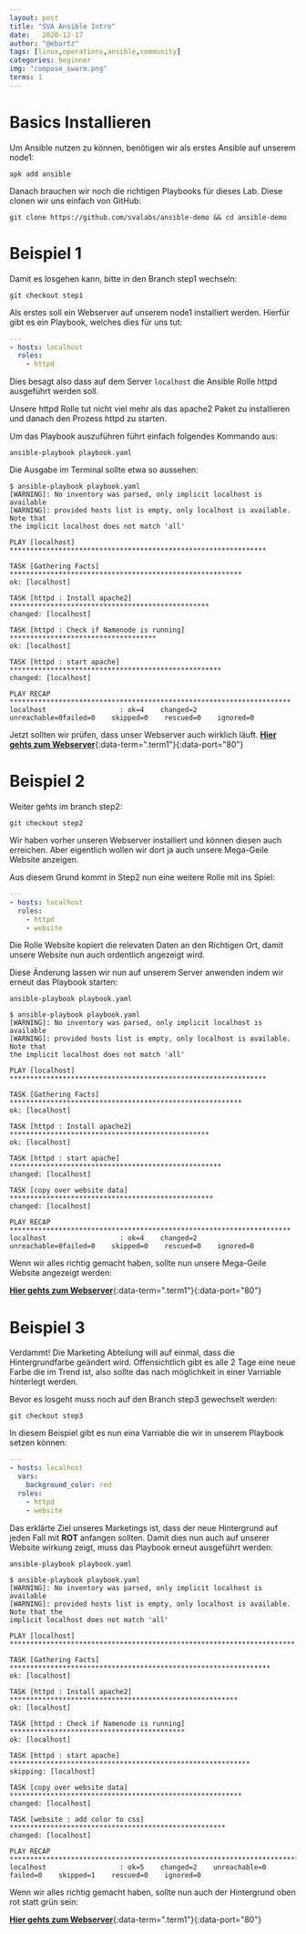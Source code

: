 ```yaml
---
layout: post
title: "SVA Ansible Intro"
date:   2020-12-17
author: "@ebartz"
tags: [linux,operations,ansible,community]
categories: beginner
img: "compose_swarm.png"
terms: 1
---
```

# Basics Installieren

Um Ansible nutzen zu können, benötigen wir als erstes Ansible auf unserem node1:

```.term1
apk add ansible
```


Danach brauchen wir noch die richtigen Playbooks für dieses Lab. Diese clonen wir uns einfach von GitHub:
```.term1
git clone https://github.com/svalabs/ansible-demo && cd ansible-demo
```



# Beispiel 1
Damit es losgehen kann, bitte in den Branch step1 wechseln:

```.term1
git checkout step1
```

Als erstes soll ein Webserver auf unserem node1 installiert werden. Hierfür gibt es ein Playbook, welches dies für uns tut:

```yaml
---
- hosts: localhost
  roles:
    - httpd
```

Dies besagt also dass auf dem Server `localhost` die Ansible Rolle httpd ausgeführt werden soll.

Unsere httpd Rolle tut nicht viel mehr als das apache2 Paket zu installieren und danach den Prozess httpd zu starten.

Um das Playbook auszuführen führt einfach folgendes Kommando aus:

```.term1
ansible-playbook playbook.yaml
```


Die Ausgabe im Terminal sollte etwa so aussehen:
```
$ ansible-playbook playbook.yaml
[WARNING]: No inventory was parsed, only implicit localhost is available
[WARNING]: provided hosts list is empty, only localhost is available. Note that
the implicit localhost does not match 'all'

PLAY [localhost] ***************************************************************

TASK [Gathering Facts] *********************************************************
ok: [localhost]

TASK [httpd : Install apache2] *************************************************
changed: [localhost]

TASK [httpd : Check if Namenode is running] ************************************
ok: [localhost]

TASK [httpd : start apache] ****************************************************
changed: [localhost]

PLAY RECAP *********************************************************************
localhost                  : ok=4    changed=2    unreachable=0failed=0    skipped=0    rescued=0    ignored=0
```

Jetzt sollten wir prüfen, dass unser Webserver auch wirklich läuft. [**Hier gehts zum Webserver**](/){:data-term=".term1"}{:data-port="80"}

# Beispiel 2


Weiter gehts im branch step2:

```.term1
git checkout step2
```

Wir haben vorher unseren Webserver installiert und können diesen auch erreichen. Aber eigentlich wollen wir dort ja auch unsere Mega-Geile Website anzeigen.

Aus diesem Grund kommt in Step2 nun eine weitere Rolle mit ins Spiel:

```yaml
---
- hosts: localhost
  roles:
    - httpd
    - website
```

Die Rolle Website kopiert die relevaten Daten an den Richtigen Ort, damit unsere Website nun auch ordentlich angezeigt wird.

Diese Änderung lassen wir nun auf unserem Server anwenden indem wir erneut das Playbook starten:

```.term1
ansible-playbook playbook.yaml
```

```
$ ansible-playbook playbook.yaml
[WARNING]: No inventory was parsed, only implicit localhost is available
[WARNING]: provided hosts list is empty, only localhost is available. Note that
the implicit localhost does not match 'all'

PLAY [localhost] ***************************************************************

TASK [Gathering Facts] *********************************************************
ok: [localhost]

TASK [httpd : Install apache2] *************************************************
ok: [localhost]

TASK [httpd : start apache] ****************************************************
changed: [localhost]

TASK [copy over website data] **************************************************
changed: [localhost]

PLAY RECAP *********************************************************************
localhost                  : ok=4    changed=2    unreachable=0failed=0    skipped=0    rescued=0    ignored=0
```


Wenn wir alles richtig gemacht haben, sollte nun unsere Mega-Geile Website angezeigt werden:

[**Hier gehts zum Webserver**](/){:data-term=".term1"}{:data-port="80"}

# Beispiel 3
Verdammt! Die Marketing Abteilung will auf einmal, dass die Hintergrundfarbe geändert wird. Offensichtlich gibt es alle 2 Tage eine neue Farbe die im Trend ist, also sollte das nach möglichkeit in einer Varriable hinterlegt werden.

Bevor es losgeht muss noch auf den Branch step3 gewechselt werden:

```.term1
git checkout step3
```

In diesem Beispiel gibt es nun eina Varriable die wir in unserem Playbook setzen können:

```yaml
---
- hosts: localhost
  vars:
    background_color: red
  roles:
    - httpd
    - website
```
Das erklärte Ziel unseres Marketings ist, dass der neue Hintergrund auf jeden Fall mit **ROT** anfangen sollten. Damit dies nun auch auf unserer Website wirkung zeigt, muss das Playbook erneut ausgeführt werden:

```.term1
ansible-playbook playbook.yaml
```

```
$ ansible-playbook playbook.yaml
[WARNING]: No inventory was parsed, only implicit localhost is available
[WARNING]: provided hosts list is empty, only localhost is available. Note that the
implicit localhost does not match 'all'

PLAY [localhost] **********************************************************************

TASK [Gathering Facts] ****************************************************************
ok: [localhost]

TASK [httpd : Install apache2] ********************************************************
ok: [localhost]

TASK [httpd : Check if Namenode is running] *******************************************
ok: [localhost]

TASK [httpd : start apache] ***********************************************************
skipping: [localhost]

TASK [copy over website data] *********************************************************
changed: [localhost]

TASK [website : add color to css] *****************************************************
changed: [localhost]

PLAY RECAP ****************************************************************************
localhost                  : ok=5    changed=2    unreachable=0    failed=0    skipped=1    rescued=0    ignored=0
```

Wenn wir alles richtig gemacht haben, sollte nun auch der Hintergrund oben rot statt grün sein:

[**Hier gehts zum Webserver**](/){:data-term=".term1"}{:data-port="80"}



